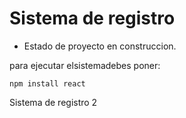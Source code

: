 <h1>Sistema de registro</h1>

- Estado de proyecto en construccion.

para ejecutar elsistemadebes poner:

```npm install react```

Sistema  de registro 2
